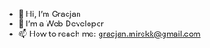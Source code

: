- 👋 Hi, I’m Gracjan
- 👀 I’m a Web Developer 
- 📫 How to reach me: gracjan.mirekk@gmail.com

<!---
gmirekk/gmirekk is a ✨ special ✨ repository because its `README.md` (this file) appears on your GitHub profile.
You can click the Preview link to take a look at your changes.
--->
